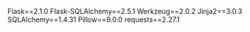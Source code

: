 Flask==2.1.0
Flask-SQLAlchemy==2.5.1
Werkzeug==2.0.2
Jinja2==3.0.3
SQLAlchemy==1.4.31
Pillow==9.0.0
requests==2.27.1

